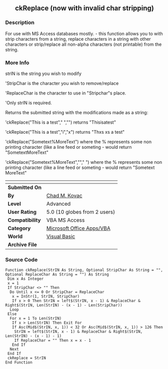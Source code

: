 ﻿<div align="center">

## ckReplace \(now with invalid char stripping\)


</div>

### Description

For use with MS Access databases mostly. - this function allows you to with strip characters from a string, replace characters in a string with other characters or strip/replace all non-alpha characters (not printable) from the string.
 
### More Info
 
strIN is the string you wish to modify

'StripChar is the character you wish to remove/replace

'ReplaceChar is the character to use in "Stripchar"s place.

'Only strIN is required.

Returns the submitted string with the modifications made as a string:

'ckReplace("This is a test"," ","") returns "Thisisatest"

'ckReplace("This is a test","i","x") returns "Thxs xs a test"

'ckReplace("Sometext%MoreText") where the % represents some non printing character (like a line feed or someting - would return "SometextMoreText"

'ckReplace("Sometext%MoreText",""," ") where the % represents some non printing character (like a line feed or someting - would return "Sometext MoreText"


<span>             |<span>
---                |---
**Submitted On**   |
**By**             |[Chad M\. Kovac](https://github.com/Planet-Source-Code/PSCIndex/blob/master/ByAuthor/chad-m-kovac.md)
**Level**          |Advanced
**User Rating**    |5.0 (10 globes from 2 users)
**Compatibility**  |VBA MS Access
**Category**       |[Microsoft Office Apps/VBA](https://github.com/Planet-Source-Code/PSCIndex/blob/master/ByCategory/microsoft-office-apps-vba__1-42.md)
**World**          |[Visual Basic](https://github.com/Planet-Source-Code/PSCIndex/blob/master/ByWorld/visual-basic.md)
**Archive File**   |[](https://github.com/Planet-Source-Code/chad-m-kovac-ckreplace-now-with-invalid-char-stripping__1-33359/archive/master.zip)





### Source Code

```
Function ckReplace(StrIN As String, Optional StripChar As String = "", Optional ReplaceChar As String = "") As String
 Dim x As Integer
 x = 1
 If StripChar <> "" Then
  Do Until x <= 0 Or StripChar = ReplaceChar
   x = InStr(1, StrIN, StripChar)
   If x > 0 Then StrIN = left$(StrIN, x - 1) & ReplaceChar & Right$(StrIN, Len(StrIN) - (x - 1) - Len(StripChar))
  Loop
 Else
  For x = 1 To Len(StrIN)
   If x > Len(StrIN) Then Exit For
   If Asc(Mid$(StrIN, x, 1)) < 32 Or Asc(Mid$(StrIN, x, 1)) > 126 Then
    StrIN = left$(StrIN, x - 1) & ReplaceChar & Right$(StrIN, Len(StrIN) - (x - 1) - 1)
    If ReplaceChar = "" Then x = x - 1
   End If
  Next
 End If
 ckReplace = StrIN
End Function
```

